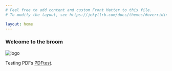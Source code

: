 ```yaml
---
# Feel free to add content and custom Front Matter to this file.
# To modify the layout, see https://jekyllrb.com/docs/themes/#overriding-theme-defaults

layout: home
---
```


### Welcome to the broom
![logo](/assets/broomlogo.jpg)

Testing PDFs [PDFtest](/assets/test.pdf).